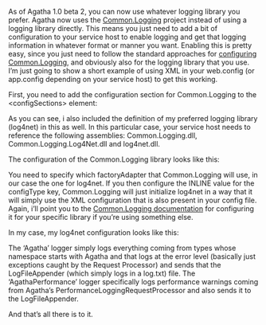 As of Agatha 1.0 beta 2, you can now use whatever logging library you prefer. Agatha now uses the <a href="http://netcommon.sourceforge.net/" target="_blank">Common.Logging</a> project instead of using a logging library directly. This means you just need to add a bit of configuration to your service host to enable logging and get that logging information in whatever format or manner you want. Enabling this is pretty easy, since you just need to follow the standard approaches for <a href="http://netcommon.sourceforge.net/docs/2.0.0/reference/html/ch01.html#logging-config" target="_blank">configuring Common.Logging</a>, and obviously also for the logging library that you use. I’m just going to show a short example of using XML in your web.config (or app.config depending on your service host) to get this working.

First, you need to add the configuration section for Common.Logging to the &lt;configSections&gt; element:  

<script src="https://gist.github.com/3685638.js?file=s1.xml"></script>

As you can see, i also included the definition of my preferred logging library (log4net) in this as well. In this particular case, your service host needs to reference the following assemblies: Common.Logging.dll, Common.Logging.Log4Net.dll and log4net.dll.

The configuration of the Common.Logging library looks like this:

<script src="https://gist.github.com/3685638.js?file=s2.xml"></script>

You need to specify which factoryAdapter that Common.Logging will use, in our case the one for log4net. If you then configure the INLINE value for the configType key, Common.Logging will just initialize log4net in a way that it will simply use the XML configuration that is also present in your config file. Again, i’ll point you to the <a href="http://netcommon.sourceforge.net/docs/2.0.0/reference/html/ch01.html#logging-config" target="_blank">Common.Logging documentation</a> for configuring it for your specific library if you’re using something else. 

In my case, my log4net configuration looks like this:

<script src="https://gist.github.com/3685638.js?file=s3.xml"></script> 

The ‘Agatha’ logger simply logs everything coming from types whose namespace starts with Agatha and that logs at the error level (basically just exceptions caught by the Request Processor) and sends that the LogFileAppender (which simply logs in a log.txt) file. The ‘AgathaPerformance’ logger specifically logs performance warnings coming from Agatha’s PerformanceLoggingRequestProcessor and also sends it to the LogFileAppender.

And that’s all there is to it.